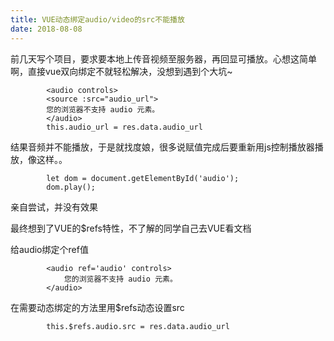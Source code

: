 ```yaml
---
title: VUE动态绑定audio/video的src不能播放
date: 2018-08-08
---
```


前几天写个项目，要求要本地上传音视频至服务器，再回显可播放。心想这简单啊，直接vue双向绑定不就轻松解决，没想到遇到个大坑~

            <audio controls>
            <source :src="audio_url">
            您的浏览器不支持 audio 元素。
            </audio>
            this.audio_url = res.data.audio_url

结果音频并不能播放，于是就找度娘，很多说赋值完成后要重新用js控制播放器播放，像这样。。

            let dom = document.getElementById('audio');
            dom.play();

亲自尝试，并没有效果

最终想到了VUE的$refs特性，不了解的同学自己去VUE看文档

给audio绑定个ref值

            <audio ref='audio' controls>
                您的浏览器不支持 audio 元素。
            </audio>

在需要动态绑定的方法里用$refs动态设置src

            this.$refs.audio.src = res.data.audio_url

